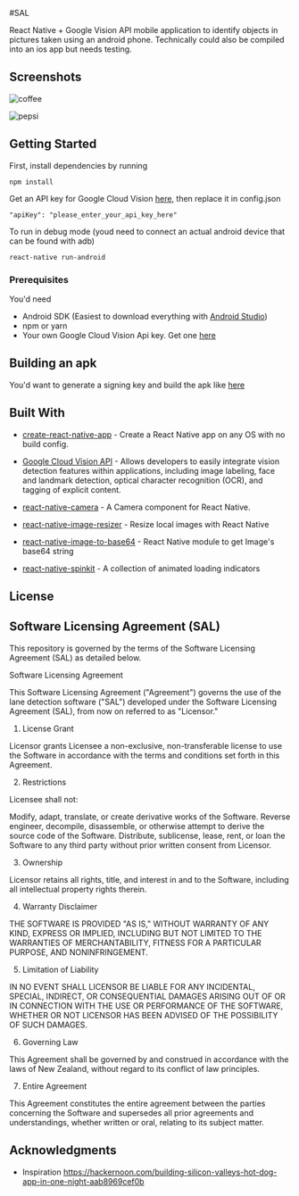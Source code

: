 #SAL

React Native + Google Vision API mobile application to identify objects in pictures taken using an android phone. Technically could also be compiled into an ios app but needs testing.

## Screenshots
![coffee](https://i.imgur.com/5MTzEz1.png)

![pepsi](http://i.imgur.com/WsRgp1t.png)

## Getting Started

First, install dependencies by running
```
npm install
```
Get an API key for Google Cloud Vision [here](https://console.cloud.google.com/apis/credentials), then replace it in config.json
```
"apiKey": "please_enter_your_api_key_here"
```

To run in debug mode (youd need to connect an actual android device that can be found with adb)
```
react-native run-android
```

### Prerequisites

You'd need 
* Android SDK (Easiest to download everything with [Android Studio](https://developer.android.com/studio/index.html)) 
* npm or yarn
* Your own Google Cloud Vision Api key. Get one [here](https://console.cloud.google.com/apis/credentials)

## Building an apk

You'd want to generate a signing key and build the apk like [here](https://facebook.github.io/react-native/docs/signed-apk-android.html)

## Built With

* [create-react-native-app](https://github.com/react-community/create-react-native-app) - Create a React Native app on any OS with no build config.
* [Google Cloud Vision API](https://cloud.google.com/vision/) - Allows developers to easily integrate vision detection features within applications, including image labeling, face and landmark detection, optical character recognition (OCR), and tagging of explicit content.

* [react-native-camera](https://github.com/lwansbrough/react-native-camera) - A Camera component for React Native.
* [react-native-image-resizer](https://github.com/bamlab/react-native-image-resizer) - Resize local images with React Native
* [react-native-image-to-base64](https://github.com/xfumihiro/react-native-image-to-base64) - React Native module to get Image's base64 string
* [react-native-spinkit](https://github.com/maxs15/react-native-spinkit) - A collection of animated loading indicators


## License

## Software Licensing Agreement (SAL)

This repository is governed by the terms of the Software Licensing Agreement (SAL) as detailed below.


Software Licensing Agreement

This Software Licensing Agreement ("Agreement") governs the use of the lane detection software ("SAL") developed under the Software Licensing Agreement (SAL), from now on referred to as "Licensor."

1. License Grant

Licensor grants Licensee a non-exclusive, non-transferable license to use the Software in accordance with the terms and conditions set forth in this Agreement.

2. Restrictions

Licensee shall not:

Modify, adapt, translate, or create derivative works of the Software.
Reverse engineer, decompile, disassemble, or otherwise attempt to derive the source code of the Software.
Distribute, sublicense, lease, rent, or loan the Software to any third party without prior written consent from Licensor.


3. Ownership

Licensor retains all rights, title, and interest in and to the Software, including all intellectual property rights therein.

4. Warranty Disclaimer

THE SOFTWARE IS PROVIDED "AS IS," WITHOUT WARRANTY OF ANY KIND, EXPRESS OR IMPLIED, INCLUDING BUT NOT LIMITED TO THE WARRANTIES OF MERCHANTABILITY, FITNESS FOR A PARTICULAR PURPOSE, AND NONINFRINGEMENT.

5. Limitation of Liability

IN NO EVENT SHALL LICENSOR BE LIABLE FOR ANY INCIDENTAL, SPECIAL, INDIRECT, OR CONSEQUENTIAL DAMAGES ARISING OUT OF OR IN CONNECTION WITH THE USE OR PERFORMANCE OF THE SOFTWARE, WHETHER OR NOT LICENSOR HAS BEEN ADVISED OF THE POSSIBILITY OF SUCH DAMAGES.

6. Governing Law

This Agreement shall be governed by and construed in accordance with the laws of New Zealand, without regard to its conflict of law principles.

7. Entire Agreement

This Agreement constitutes the entire agreement between the parties concerning the Software and supersedes all prior agreements and understandings, whether written or oral, relating to its subject matter.

## Acknowledgments

* Inspiration https://hackernoon.com/building-silicon-valleys-hot-dog-app-in-one-night-aab8969cef0b
